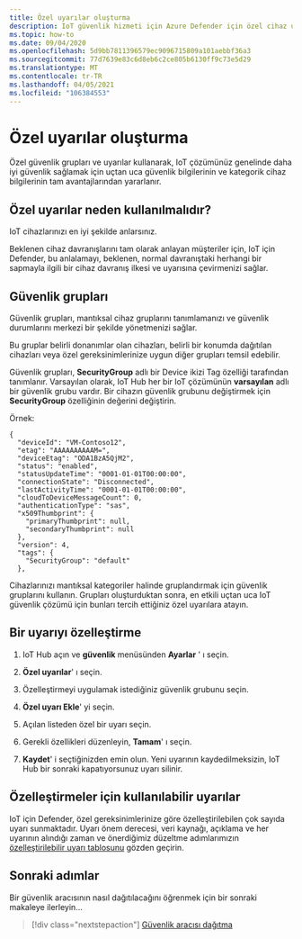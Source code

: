 ```yaml
---
title: Özel uyarılar oluşturma
description: IoT güvenlik hizmeti için Azure Defender için özel cihaz uyarılarını anlayın, oluşturun ve atayın.
ms.topic: how-to
ms.date: 09/04/2020
ms.openlocfilehash: 5d9bb7811396579ec9096715809a101aebbf36a3
ms.sourcegitcommit: 77d7639e83c6d8eb6c2ce805b6130ff9c73e5d29
ms.translationtype: MT
ms.contentlocale: tr-TR
ms.lasthandoff: 04/05/2021
ms.locfileid: "106384553"
---
```

# <a name="create-custom-alerts"></a>Özel uyarılar oluşturma

Özel güvenlik grupları ve uyarılar kullanarak, IoT çözümünüz genelinde daha iyi güvenlik sağlamak için uçtan uca güvenlik bilgilerinin ve kategorik cihaz bilgilerinin tam avantajlarından yararlanır.

## <a name="why-use-custom-alerts"></a>Özel uyarılar neden kullanılmalıdır?

IoT cihazlarınızı en iyi şekilde anlarsınız.

Beklenen cihaz davranışlarını tam olarak anlayan müşteriler için, IoT için Defender, bu anlalamayı, beklenen, normal davranıştaki herhangi bir sapmayla ilgili bir cihaz davranış ilkesi ve uyarısına çevirmenizi sağlar.

## <a name="security-groups"></a>Güvenlik grupları

Güvenlik grupları, mantıksal cihaz gruplarını tanımlamanızı ve güvenlik durumlarını merkezi bir şekilde yönetmenizi sağlar.

Bu gruplar belirli donanımlar olan cihazları, belirli bir konumda dağıtılan cihazları veya özel gereksinimlerinize uygun diğer grupları temsil edebilir.

Güvenlik grupları, **SecurityGroup** adlı bir Device ikizi Tag özelliği tarafından tanımlanır. Varsayılan olarak, IoT Hub her bir IoT çözümünün **varsayılan** adlı bir güvenlik grubu vardır. Bir cihazın güvenlik grubunu değiştirmek için **SecurityGroup** özelliğinin değerini değiştirin.

Örnek:

```
{
  "deviceId": "VM-Contoso12",
  "etag": "AAAAAAAAAAM=",
  "deviceEtag": "ODA1BzA5QjM2",
  "status": "enabled",
  "statusUpdateTime": "0001-01-01T00:00:00",
  "connectionState": "Disconnected",
  "lastActivityTime": "0001-01-01T00:00:00",
  "cloudToDeviceMessageCount": 0,
  "authenticationType": "sas",
  "x509Thumbprint": {
    "primaryThumbprint": null,
    "secondaryThumbprint": null
  },
  "version": 4,
  "tags": {
    "SecurityGroup": "default"
  },
```

Cihazlarınızı mantıksal kategoriler halinde gruplandırmak için güvenlik gruplarını kullanın. Grupları oluşturduktan sonra, en etkili uçtan uca IoT güvenlik çözümü için bunları tercih ettiğiniz özel uyarılara atayın.

## <a name="customize-an-alert"></a>Bir uyarıyı özelleştirme

1. IoT Hub açın ve **güvenlik** menüsünden **Ayarlar** ' ı seçin.

1. **Özel uyarılar**' ı seçin.

1. Özelleştirmeyi uygulamak istediğiniz güvenlik grubunu seçin.

1. **Özel uyarı Ekle**' yi seçin.

1. Açılan listeden özel bir uyarı seçin.

1. Gerekli özellikleri düzenleyin, **Tamam**' ı seçin.

1. **Kaydet**' i seçtiğinizden emin olun. Yeni uyarının kaydedilmeksizin, IoT Hub bir sonraki kapatıyorsunuz uyarı silinir.

## <a name="alerts-available-for-customization"></a>Özelleştirmeler için kullanılabilir uyarılar

IoT için Defender, özel gereksinimlerinize göre özelleştirilebilen çok sayıda uyarı sunmaktadır. Uyarı önem derecesi, veri kaynağı, açıklama ve her uyarının alındığı zaman ve önerdiğimiz düzeltme adımlarımızın [özelleştirilebilir uyarı tablosunu](concept-customizable-security-alerts.md) gözden geçirin.

## <a name="next-steps"></a>Sonraki adımlar

Bir güvenlik aracısının nasıl dağıtılacağını öğrenmek için bir sonraki makaleye ilerleyin...

> [!div class="nextstepaction"]
> [Güvenlik aracısı dağıtma](how-to-deploy-agent.md)
